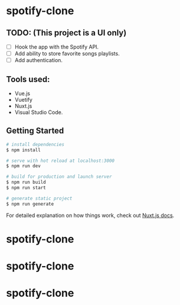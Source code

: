 # spotify-clone

## TODO: (This project is a UI only)

* [ ] Hook the app with the Spotify API.
* [ ] Add ability to store favorite songs playlists.
* [ ] Add authentication.

## Tools used: 
* Vue.js
* Vuetify
* Nuxt.js
* Visual Studio Code.

## Getting Started

```bash
# install dependencies
$ npm install

# serve with hot reload at localhost:3000
$ npm run dev

# build for production and launch server
$ npm run build
$ npm run start

# generate static project
$ npm run generate
```

For detailed explanation on how things work, check out [Nuxt.js docs](https://nuxtjs.org).

# spotify-clone
# spotify-clone
# spotify-clone
